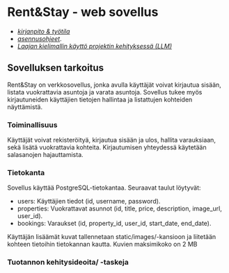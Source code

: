 # Rent&Stay - web sovellus

- [_kirjanpito & työtila_](https://trello.com/invite/b/66dd979b69f8fe952329e9df/ATTIdecd3e46f5556f7fad0b770e17d14b7f159592A9/tikawebo)
- [_asennusohjeet_](DOKUMENTAATIO/asennusohje.md).
- [_Laajan kielimallin käyttö projektin kehityksessä (LLM)_](DOKUMENTAATIO/chatgpt_selvitys.md)

## Sovelluksen tarkoitus

Rent&Stay on verkkosovellus, jonka avulla käyttäjät voivat kirjautua sisään, listata vuokrattavia asuntoja ja varata asuntoja. Sovellus tukee myös kirjautuneiden käyttäjien tietojen hallintaa ja listattujen kohteiden näyttämistä.

### Toiminallisuus

Käyttäjät voivat rekisteröityä, kirjautua sisään ja ulos, hallita varauksiaan, sekä lisätä vuokrattavia kohteita. Kirjautumisen yhteydessä käytetään salasanojen hajauttamista.

### Tietokanta

Sovellus käyttää PostgreSQL-tietokantaa. Seuraavat taulut löytyvät:

- users: Käyttäjien tiedot (id, username, password).
- properties: Vuokrattavat asunnot (id, title, price, description, image_url, user_id).
- bookings: Varaukset (id, property_id, user_id, start_date, end_date).

Käyttäjän lisäämät kuvat tallennetaan static/images/-kansioon ja liitetään kohteen tietoihin tietokannan kautta. Kuvien maksimikoko on 2 MB

### Tuotannon kehitysideoita/ -taskeja
